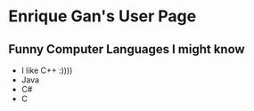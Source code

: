 # Enrique Gan's User Page 


## Funny Computer Languages I might know
* I like C++ :))))
* Java
* C#
* C
